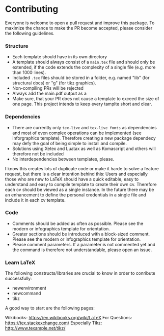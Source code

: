 # Contributing

Everyone is welcome to open a pull request and improve this package. To maximize the chance to make the PR become accepted, please consider the following guidelines.

### Structure

* Each template should have in its own directory
* A template should always consist of a `main.tex` file and should only be extended, if the code extends the complexity of a single file (e.g. more than 1000 lines).
* Included `.tex` files should be stored in a folder, e.g. named "lib" (for structural docs) or "g" (for tikz graphics).
* Non-compiling PRs will be rejected
* Always add the main.pdf output as a
* Make sure, that your PR does not cause a template to exceed the size of one page. This project intends to keep every tamplte short and clear.

### Dependencies

* There are currently only `tex-live` and `tex-live fonts` as dependencies and most of even complex operations can be implemented (see inforgraphics template). Therefore creating a new package dependecy may defy the goal of being simple to install and compile.
* Solutions using Xetex and Luatax as well as Komascript and others will therefore not be included
* No interdependencies between templates, please. 

I know this creates lots of duplicate code or make it harde to solve a feature request,  but there is a clear intention behind this: Users and especially those who are new to LaTeX should have a quick editable, easy to understand and easy to compile template to create their own cv. Therefore each cv should be viewed as a single instance. In the future there may be an enhancement to define the personal credentials in a single file and include it in each cv template.


### Code

* Comments should be added as often as possible. Please see the modern or infographics template for orientation.
* Greater sections should be introduced with a block-sized comment. Please see the modern or infographics template for orientation.
* Please comment parameters. If a parameter is not commented yet and the command is therefore not understandable, please open an issue.


### Learn LaTeX

The following constructs/libraries are crucial to know in order to conribute successfully:

* newenvironment
* newcommand
* tikz


A good way to start are the following pages:

Wikibooks: https://en.wikibooks.org/wiki/LaTeX
For Questions: https://tex.stackexchange.com/
Especially Tikz: http://www.texample.net/tikz/
